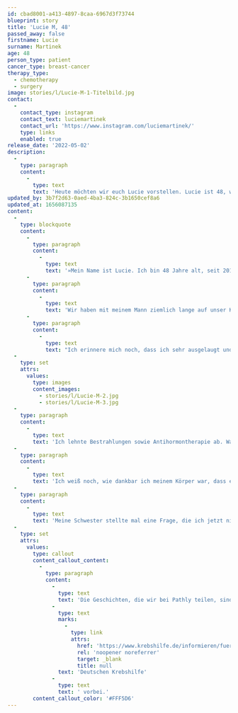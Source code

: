 ```yaml
---
id: cbad8001-a413-4897-8caa-6967d3f73744
blueprint: story
title: 'Lucie M, 48'
passed_away: false
firstname: Lucie
surname: Martinek
age: 48
person_type: patient
cancer_type: breast-cancer
therapy_type:
  - chemotherapy
  - surgery
image: stories/l/Lucie-M-1-Titelbild.jpg
contact:
  -
    contact_type: instagram
    contact_text: luciemartinek
    contact_url: 'https://www.instagram.com/luciemartinek/'
    type: links
    enabled: true
release_date: '2022-05-02'
description:
  -
    type: paragraph
    content:
      -
        type: text
        text: 'Heute möchten wir euch Lucie vorstellen. Lucie ist 48, war 10 Jahre lang Psychoonkologin und sowohl Angehörige als auch Krebspatientin. 2019 bekam sie die Diagnose Brustkrebs, heute ist »Alles so, wie es sein soll« sagt sie.'
updated_by: 3b7f2d63-0aed-4ba3-824c-3b1650cef8a6
updated_at: 1656087135
content:
  -
    type: blockquote
    content:
      -
        type: paragraph
        content:
          -
            type: text
            text: '»Mein Name ist Lucie. Ich bin 48 Jahre alt, seit 2018 verwitwet und habe einen 6-jährigen Sohn. Ich arbeite als Psychologin und Psychotherapeutin in meiner eigenen Praxis GESUNDE PSYCHE, davor habe ich 10 Jahre als Psychoonkologin gearbeitet.'
      -
        type: paragraph
        content:
          -
            type: text
            text: 'Wir haben mit meinem Mann ziemlich lange auf unser Kind gewartet und waren überglücklich als unser Söhnchen auf die Welt kam. Als er ca. sechs Monate alt war, wurde bei meinem Mann Lymphknotenkrebs diagnostiziert. Es folgten für uns beide sehr schwere Zeiten, im April 2018 verstarb mein Mann.'
      -
        type: paragraph
        content:
          -
            type: text
            text: "Ich erinnere mich noch, dass ich sehr ausgelaugt und ständig müde war. Ich habe gespürt, dass in meinem Körper etwas nicht stimmt. Im Frühling 2019 habe ich dann die Diagnose Brustkrebs bekommen. Meine Gedanken drehten sich um eine einzige Frage: ›Wenn ich sterbe, hat mein Sohn weder Vater noch Mutter\_…!‹ Dieser Gedanke war sehr schwer auszuhalten! Ich kümmerte mich darum, dass alle Papiere fertig waren, für den Fall, dass\_… Und beim Notar hinterlegt wurden und entschied mich für die Behandlung. Ich muss sagen, einige meiner Schritte, habe ich aus purer Angst getroffen! Angst, dass ich meinen Sohn elternlos auf dieser Welt lasse. Ich machte eine Chemo (6x), bekam Herceptin – ein monoklonaler Antikörper – und hatte eine Operation."
  -
    type: set
    attrs:
      values:
        type: images
        content_images:
          - stories/l/Lucie-M-2.jpg
          - stories/l/Lucie-M-3.jpg
  -
    type: paragraph
    content:
      -
        type: text
        text: 'Ich lehnte Bestrahlungen sowie Antihormontherapie ab. Warum? Ich habe mich sehr mit dem Thema Lebensstil (im weitesten Sinne) beschäftigt und war und bin der Meinung, dass man mit einem gesunden Lebensstil einiges in Richtung Genesung bewegen kann. Ich selber habe die Erfahrung gemacht habe, welche Kraft ein gesunder Lebensstil hat. Insbesondere habe ich gelernt, wie wichtig es ist, was wir unserem Körper zuführen, wie wir unseren Körper und unsere Psyche schützen und sie unterstützen.'
  -
    type: paragraph
    content:
      -
        type: text
        text: 'Ich weiß noch, wie dankbar ich meinem Körper war, dass er während der Behandlung so viel mitmacht und ich habe ihm versprochen, dass ich mich für immer um ihn kümmern werde und auf ihn hören werde. Und das tue ich jeden einzelnen Tag.'
  -
    type: paragraph
    content:
      -
        type: text
        text: 'Meine Schwester stellte mal eine Frage, die ich jetzt nicht mehr reproduzieren kann. ABER ich antwortete: ›ALLES IST SO, WIE ES SEIN SOLL!‹ Ich kann mich noch erinnern, wie sie völlig erstaunt fragte, ob ich es wirklich so meine. Erst dann wurde mir bewusst, was ich eigentlich gesagt habe… Und ja! ALLES IST SO, WIE ES SEIN SOLL! Diese, meine Lebenserfahrung war brutal, aber sie hat mir geholfen, zu mir zu finden. Sie hat mir geholfen, meinen Lebensweg wiederzufinden. Und dafür bin ich dankbar.«'
  -
    type: set
    attrs:
      values:
        type: callout
        content_callout_content:
          -
            type: paragraph
            content:
              -
                type: text
                text: 'Die Geschichten, die wir bei Pathly teilen, sind individuelle Erzählungen. Jegliche Meinungen, Behandlungsentscheidungen und Wortwahl sind von den Autor:innen gewählt. Es kann vorkommen, dass Geschichten von den deutschen Krebsbehandlungsleitlinien abweichen. Für mehr Informationen über die Leitlinien, schaue gerne bei der '
              -
                type: text
                marks:
                  -
                    type: link
                    attrs:
                      href: 'https://www.krebshilfe.de/informieren/fuer-fachkreise/leitlinienprogramm-onkologie/'
                      rel: 'noopener noreferrer'
                      target: _blank
                      title: null
                text: 'Deutschen Krebshilfe'
              -
                type: text
                text: ' vorbei.'
        content_callout_color: '#FFF5D6'
---
```

